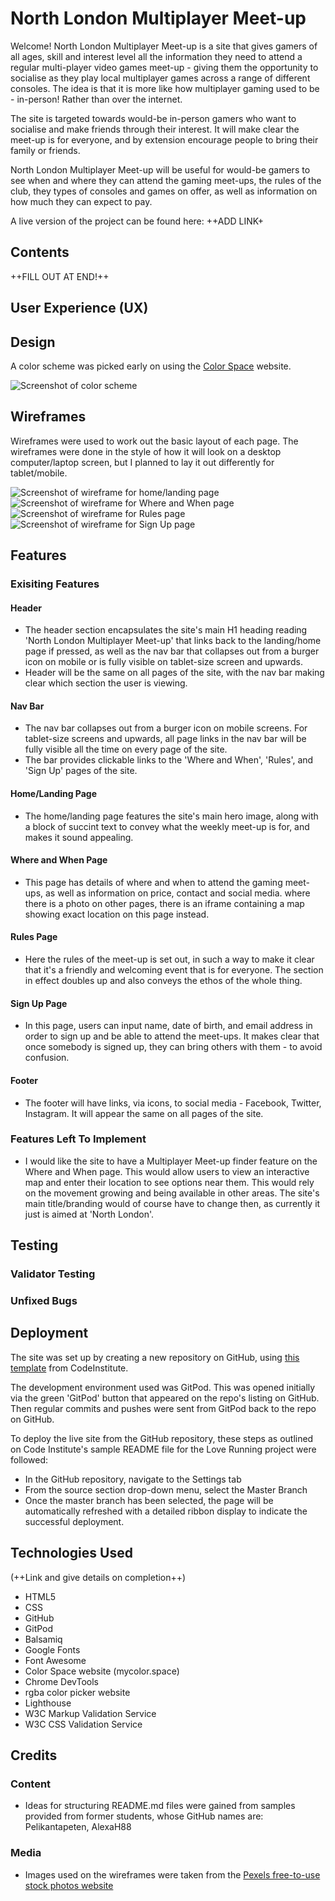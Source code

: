 # North London Multiplayer Meet-up
Welcome! North London Multiplayer Meet-up is a site that gives gamers of all ages, skill and interest level all the information they need to attend a regular multi-player video games meet-up - giving them the opportunity to socialise as they play local multiplayer games across a range of different consoles. The idea is that it is more like how multiplayer gaming used to be - in-person! Rather than over the internet.

The site is targeted towards would-be in-person gamers who want to socialise and make friends through their interest. It will make clear the meet-up is for everyone, and by extension encourage people to bring their family or friends.

North London Multiplayer Meet-up will be useful for would-be gamers to see when and where they can attend the gaming meet-ups, the rules of the club, they types of consoles and games on offer, as well as information on how much they can expect to pay.

A live version of the project can be found here: ++ADD LINK+

## Contents

++FILL OUT AT END!++

## User Experience (UX)

## Design

A color scheme was picked early on using the [Color Space](https://mycolor.space/) website.

![Screenshot of color scheme](assets/images/ColorPalette.png)

## Wireframes

Wireframes were used to work out the basic layout of each page. The wireframes were done in the style of how it will look on a desktop computer/laptop screen, but I planned to lay it out differently for tablet/mobile.

![Screenshot of wireframe for home/landing page](assets/images/Project1WireFrames/Home.png)
![Screenshot of wireframe for Where and When page](assets/images/Project1WireFrames/WhereandWhen.png)
![Screenshot of wireframe for Rules page](assets/images/Project1WireFrames/Rules.png)
![Screenshot of wireframe for Sign Up page](assets/images/Project1WireFrames/SignUp.png)

## Features

### Exisiting Features

#### Header

- The header section encapsulates the site's main H1 heading reading 'North London Multiplayer Meet-up' that links back to the landing/home page if pressed, as well as the nav bar that collapses out from a burger icon on mobile or is fully visible on tablet-size screen and upwards.
- Header will be the same on all pages of the site, with the nav bar making clear which section the user is viewing.

#### Nav Bar

- The nav bar collapses out from a burger icon on mobile screens. For tablet-size screens and upwards, all page links in the nav bar will be fully visible all the time on every page of the site. 
- The bar provides clickable links to the 'Where and When', 'Rules', and 'Sign Up' pages of the site.

#### Home/Landing Page

- The home/landing page features the site's main hero image, along with a block of succint text to convey what the weekly meet-up is for, and makes it sound appealing.

#### Where and When Page

- This page has details of where and when to attend the gaming meet-ups, as well as information on price, contact and social media. where there is a photo on other pages, there is an iframe containing a map showing exact location on this page instead.

#### Rules Page

- Here the rules of the meet-up is set out, in such a way to make it clear that it's a friendly and welcoming event that is for everyone. The section in effect doubles up and also conveys the ethos of the whole thing.

#### Sign Up Page

- In this page, users can input name, date of birth, and email address in order to sign up and be able to attend the meet-ups. It makes clear that once somebody is signed up, they can bring others with them - to avoid confusion.

#### Footer

- The footer will have links, via icons, to social media - Facebook, Twitter, Instagram. It will appear the same on all pages of the site.

### Features Left To Implement

- I would like the site to have a Multiplayer Meet-up finder feature on the Where and When page. This would allow users to view an interactive map and enter their location to see options near them. This would rely on the movement growing and being available in other areas. The site's main title/branding would of course have to change then, as currently it just is aimed at 'North London'.

## Testing

### Validator Testing

### Unfixed Bugs

## Deployment

The site was set up by creating a new repository on GitHub, using [this template](https://github.com/Code-Institute-Org/gitpod-full-template) from CodeInstitute.

The development environment used was GitPod. This was opened initially via the green 'GitPod' button that appeared on the repo's listing on GitHub. Then regular commits and pushes were sent from GitPod back to the repo on GitHub.

To deploy the live site from the GitHub repository, these steps as outlined on Code Institute's sample README file for the Love Running project were followed:
- In the GitHub repository, navigate to the Settings tab 
- From the source section drop-down menu, select the Master Branch
- Once the master branch has been selected, the page will be automatically refreshed with a detailed ribbon display to indicate the successful deployment. 

## Technologies Used

(++Link and give details on completion++)

- HTML5
- CSS
- GitHub
- GitPod
- Balsamiq
- Google Fonts
- Font Awesome
- Color Space website (mycolor.space)
- Chrome DevTools
- rgba color picker website
- Lighthouse
- W3C Markup Validation Service
- W3C CSS Validation Service

## Credits

### Content

- Ideas for structuring README.md files were gained from samples provided from former students, whose GitHub names are: Pelikantapeten, AlexaH88 

### Media

- Images used on the wireframes were taken from the [Pexels free-to-use stock photos website](https://www.pexels.com/)